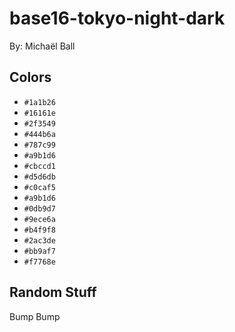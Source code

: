 # base16-tokyo-night-dark

By: Michaël Ball

## Colors

* `#1a1b26`
* `#16161e`
* `#2f3549`
* `#444b6a`
* `#787c99`
* `#a9b1d6`
* `#cbccd1`
* `#d5d6db`
* `#c0caf5`
* `#a9b1d6`
* `#0db9d7`
* `#9ece6a`
* `#b4f9f8`
* `#2ac3de`
* `#bb9af7`
* `#f7768e`

## Random Stuff

Bump
Bump
